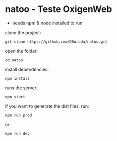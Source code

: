 # natoo - Teste OxigenWeb

- needs npm & node installed to run

clone the project:
    
    git clone https://github.com/D0urada/natoo.git

open the folder:

	cd natoo
    
install dependencies:

    npm install

runs the server:
    
	npm start

if you want to generate the dist files, run:

	npm run prod 

or

	npm run dev
